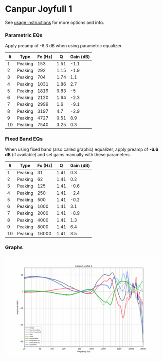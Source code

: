 # Canpur Joyfull 1
See [usage instructions](https://github.com/jaakkopasanen/AutoEq#usage) for more options and info.

### Parametric EQs
Apply preamp of -6.3 dB when using parametric equalizer.

|   # | Type    |   Fc (Hz) |    Q |   Gain (dB) |
|-----|---------|-----------|------|-------------|
|   1 | Peaking |       153 | 1.51 |        -1.1 |
|   2 | Peaking |       292 | 1.15 |        -1.9 |
|   3 | Peaking |       704 | 1.74 |         1.1 |
|   4 | Peaking |      1031 | 1.86 |         2.7 |
|   5 | Peaking |      1819 | 0.83 |        -5   |
|   6 | Peaking |      2120 | 1.64 |        -2.3 |
|   7 | Peaking |      2999 | 1.6  |        -9.1 |
|   8 | Peaking |      3197 | 4.7  |        -2.9 |
|   9 | Peaking |      4727 | 0.51 |         8.9 |
|  10 | Peaking |      7540 | 3.25 |         0.3 |

### Fixed Band EQs
When using fixed band (also called graphic) equalizer, apply preamp of **-6.6 dB** (if available) and set gains manually with these parameters.

|   # | Type    |   Fc (Hz) |    Q |   Gain (dB) |
|-----|---------|-----------|------|-------------|
|   1 | Peaking |        31 | 1.41 |         0.3 |
|   2 | Peaking |        62 | 1.41 |         0.2 |
|   3 | Peaking |       125 | 1.41 |        -0.6 |
|   4 | Peaking |       250 | 1.41 |        -2.4 |
|   5 | Peaking |       500 | 1.41 |        -0.2 |
|   6 | Peaking |      1000 | 1.41 |         3.1 |
|   7 | Peaking |      2000 | 1.41 |        -8.9 |
|   8 | Peaking |      4000 | 1.41 |         1.3 |
|   9 | Peaking |      8000 | 1.41 |         6.4 |
|  10 | Peaking |     16000 | 1.41 |         3.5 |

### Graphs
![](./Canpur%20Joyfull%201.png)
